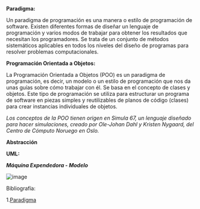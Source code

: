 **Paradigma:**

Un paradigma de programación es una manera o estilo de programación de software. Existen diferentes formas de diseñar un lenguaje de programación y varios modos de trabajar para obtener los resultados que necesitan los programadores.  Se trata de un conjunto de métodos sistemáticos aplicables en todos los niveles del diseño de programas para resolver problemas computacionales.


**Programación Orientada a Objetos:**

La Programación Orientada a Objetos (POO) es un paradigma de programación, es decir, un modelo o un estilo de programación que nos da unas guías sobre cómo trabajar con él. Se basa en el concepto de clases y objetos. Este tipo de programación se utiliza para estructurar un programa de software en piezas simples y reutilizables de planos de código (clases) para crear instancias individuales de objetos. 

*Los conceptos de la POO tienen origen en Simula 67, un lenguaje diseñado para hacer simulaciones, creado por Ole-Johan Dahl y Kristen Nygaard, del Centro de Cómputo Noruego en Oslo.*

**Abstracción**













**UML:**

***Máquina Expendedora - Modelo***

![image](https://user-images.githubusercontent.com/126371042/225495131-7a37f189-c1ad-4f74-8aca-e3e29fce4192.png)












Bibliografía:

1.[Paradigma](<https://profile.es/blog/que-son-los-paradigmas-de-programacion/>)

